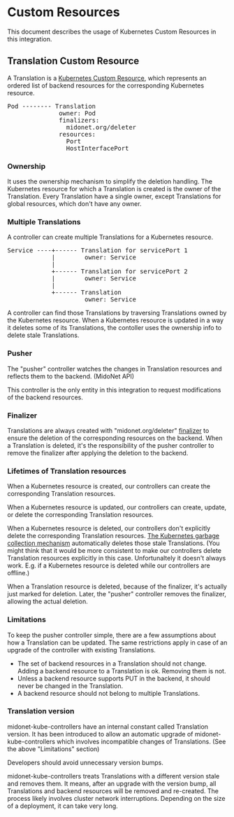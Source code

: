 # Custom Resources

This document describes the usage of Kubernetes Custom Resources
in this integration.

## Translation Custom Resource

A Translation is a [Kubernetes Custom Resource][kube-crd],
which represents an ordered list of backend resources for the
corresponding Kubernetes resource.

[kube-crd]: https://kubernetes.io/docs/tasks/access-kubernetes-api/custom-resources/custom-resource-definitions/

<pre>
Pod -------- Translation
              owner: Pod
              finalizers:
                midonet.org/deleter
              resources:
                Port
                HostInterfacePort
</pre>

### Ownership

It uses the ownership mechanism to simplify the deletion handling.
The Kubernetes resource for which a Translation is created is the owner
of the Translation.
Every Translation have a single owner, except Translations for global
resources, which don't have any owner.

### Multiple Translations

A controller can create multiple Translations for a Kubernetes resource.

<pre>
Service ----+------ Translation for servicePort 1
            |        owner: Service
            |
            +------ Translation for servicePort 2
            |        owner: Service
            |
            +------ Translation
                     owner: Service
</pre>

A controller can find those Translations by traversing Translations
owned by the Kubernetes resource.  When a Kubernetes resource is
updated in a way it deletes some of its Translations, the contoller uses
the ownership info to delete stale Translations.

### Pusher

The "pusher" controller watches the changes in Translation resources and
reflects them to the backend. (MidoNet API)

This controller is the only entity in this integration to
request modifications of the backend resources.

### Finalizer

Translations are always created with "midonet.org/deleter"
[finalizer][kube-crd-finalizer] to ensure the deletion of the
corresponding resources on the backend.
When a Translation is deleted, it's the responsibility of the pusher
controller to remove the finalizer after applying the deletion
to the backend.

[kube-crd-finalizer]: https://kubernetes.io/docs/tasks/access-kubernetes-api/custom-resources/custom-resource-definitions/#finalizers

### Lifetimes of Translation resources

When a Kubernetes resource is created, our controllers can create
the corresponding Translation resources.

When a Kubernetes resource is updated, our controllers can create,
update, or delete the corresponding Translation resources.

When a Kubernetes resource is deleted, our controllers don't
explicitly delete the corresponding Translation resources.
[The Kubernetes garbage collection mechanism][kube-gc] automatically
deletes those stale Translations.
(You might think that it would be more consistent to make our
controllers delete Translation resources explicitly in this case.
Unfortunaltely it doesn't always work.  E.g. if a Kubernetes
resource is deleted while our controllers are offline.)

When a Translation resource is deleted, because of the finalizer,
it's actually just marked for deletion.  Later, the "pusher" controller
removes the finalizer, allowing the actual deletion.

[kube-gc]: https://kubernetes.io/docs/concepts/workloads/controllers/garbage-collection/

### Limitations

To keep the pusher controller simple, there are a few assumptions about
how a Translation can be updated.  The same restrictions apply in case
of an upgrade of the controller with existing Translations.

* The set of backend resources in a Translation should not change.
  Adding a backend resource to a Translation is ok. Removing them is not.
* Unless a backend resource supports PUT in the backend, it should never be
  changed in the Translation.
* A backend resource should not belong to multiple Translations.

### Translation version

midonet-kube-controllers have an internal constant called
Translation version.
It has been introduced to allow an automatic upgrade of
midonet-kube-controllers which involves incompatible changes of
Translations. (See the above "Limitations" section)

Developers should avoid unnecessary version bumps.

midonet-kube-controllers treats Translations with a different version
stale and removes them.  It means, after an upgrade with the version bump,
all Translations and backend resources will be removed and re-created.
The process likely involves cluster network interruptions.  Depending on
the size of a deployment, it can take very long.
